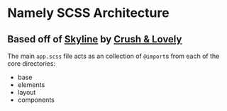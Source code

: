 # Namely SCSS Architecture

## Based off of [Skyline](https://github.com/crushlovely/skyline) by [Crush & Lovely](http://crushlovely.com/)

The main ```app.scss``` file acts as an collection of ```@import```s from each of the core directories: 

- base
- elements
- layout
- components

